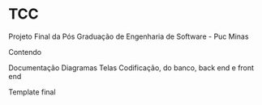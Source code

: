 # TCC
Projeto Final da Pós Graduação de Engenharia de Software - Puc Minas

Contendo

Documentação
Diagramas
Telas
Codificação, do banco, back end e front end

Template final
